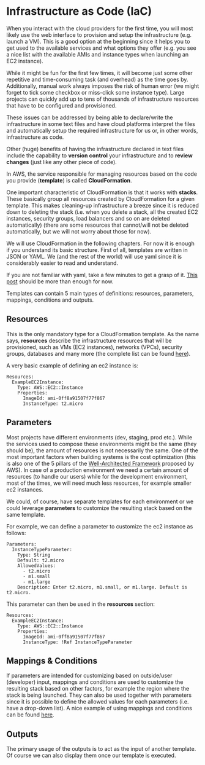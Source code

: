 # Infrastructure as Code (IaC)

When you interact with the cloud providers for the first time, you will most likely use the web interface to provision and setup the infrastructure (e.g. launch a VM). This is a good option at the beginning since it helps you to get used to the available services and what options they offer (e.g. you see a nice list with the available AMIs and instance types when launching an EC2 instance).

While it might be fun for the first few times, it will become just some other repetitive and time-consuming task (and overhead) as the time goes by. Additionally, manual work always imposes the risk of human error (we might forget to tick some checkbox or miss-click some instance type). Large projects can quickly add up to tens of thousands of infrastructure resources that have to be configured and provisioned.

These issues can be addressed by being able to declare/write the infrastructure in some text files and have cloud platforms interpret the files and automatically setup the required infrastructure for us or, in other words, infrastructure as code.

Other (huge) benefits of having the infrastructure declared in text files include the capability to **version control** your infrastructure and to **review changes** (just like any other piece of code).

In AWS, the service responsible for managing resources based on the code you provide (**template**) is called **CloudFormation**.

One important characteristic of CloudFormation is that it works with **stacks**. These basically group all resources created by CloudFormation for a given template. This makes cleaning-up infrastructure a breeze since it is reduced down to deleting the stack (i.e. when you delete a stack, all the created EC2 instances, security groups, load balancers and so on are deleted automatically) (there are some resources that cannot/will not be deleted automatically, but we will not worry about those for now).

We will use CloudFormation in the following chapters. For now it is enough if you understand its basic structure. First of all, templates are written in JSON or YAML. We (and the rest of the world) will use yaml since it is considerably easier to read and understand.

If you are not familiar with yaml, take a few minutes to get a grasp of it. [This post](https://dev.to/paulasantamaria/introduction-to-yaml-125f) should be more than enough for now.

Templates can contain 5 main types of definitions: resources, parameters, mappings, conditions and outputs.

## Resources

This is the only mandatory type for a CloudFormation template. As the name says, **resources** describe the infrastructure resources that will be provisioned, such as VMs (EC2 instances), networks (VPCs), security groups, databases and many more (the complete list can be found [here](https://docs.aws.amazon.com/AWSCloudFormation/latest/UserGuide/aws-template-resource-type-ref.html)).

A very basic example of defining an ec2 instance is:
```
Resources:
  ExampleEC2Instance:
    Type: AWS::EC2::Instance
    Properties:
      ImageId: ami-0ff8a91507f77f867
      InstanceType: t2.micro
```

## Parameters

Most projects have different environments (dev, staging, prod etc.). While the services used to compose these environments might be the same (they should be), the amount of resources is not necessarily the same. One of the most important factors when building systems is the cost optimization (this is also one of the 5 pillars of the [Well-Architected Framework](https://wa.aws.amazon.com/wat.pillars.wa-pillars.en.html) proposed by AWS). In case of a production environment we need a certain amount of resources (to handle our users) while for the development environment, most of the times, we will need much less resources, for example smaller ec2 instances.

We could, of course, have separate templates for each environment or we could leverage **parameters** to customize the resulting stack based on the same template.

For example, we can define a parameter to customize the ec2 instance as follows:
```
Parameters: 
  InstanceTypeParameter: 
    Type: String
    Default: t2.micro
    AllowedValues: 
      - t2.micro
      - m1.small
      - m1.large
    Description: Enter t2.micro, m1.small, or m1.large. Default is t2.micro.
```

This parameter can then be used in the **resources** section:
```
Resources:
  ExampleEC2Instance:
    Type: AWS::EC2::Instance
    Properties:
      ImageId: ami-0ff8a91507f77f867
      InstanceType: !Ref InstanceTypeParameter
```

## Mappings & Conditions

If parameters are intended for customizing based on outside/user (developer) input, mappings and conditions are used to customize the resulting stack based on other factors, for example the region where the stack is being launched. They can also be used together with parameters since it is possible to define the allowed values for each parameters (i.e. have a drop-down list). A nice example of using mappings and conditions can be found [here](https://www.singlestoneconsulting.com/blog/cloudformation-mapping-and-conditionals-making-your-templates-more-universal/).

## Outputs

The primary usage of the outputs is to act as the input of another template. Of course we can also display them once our template is executed.
